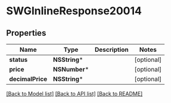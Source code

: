 # SWGInlineResponse20014

## Properties
Name | Type | Description | Notes
------------ | ------------- | ------------- | -------------
**status** | **NSString*** |  | [optional] 
**price** | **NSNumber*** |  | [optional] 
**decimalPrice** | **NSString*** |  | [optional] 

[[Back to Model list]](../README.md#documentation-for-models) [[Back to API list]](../README.md#documentation-for-api-endpoints) [[Back to README]](../README.md)


